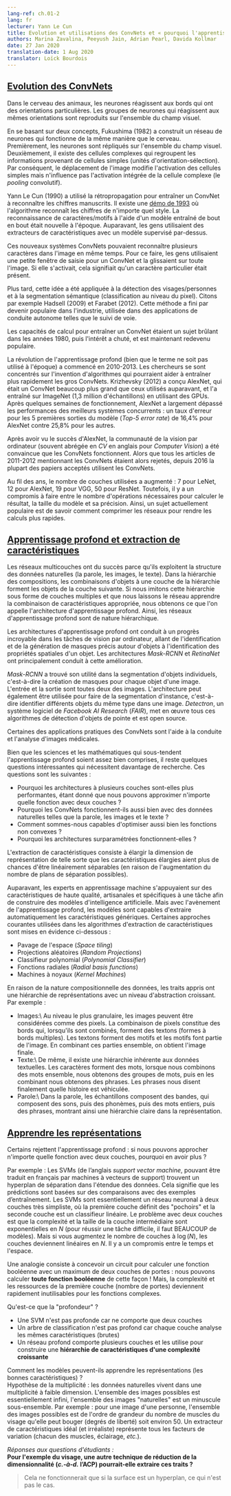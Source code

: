 ```yaml
---
lang-ref: ch.01-2
lang: fr
lecturer: Yann Le Cun
title: Evolution et utilisations des ConvNets et « pourquoi l'apprentissage profond » ? 
authors: Marina Zavalina, Peeyush Jain, Adrian Pearl, Davida Kollmar
date: 27 Jan 2020
translation-date: 1 Aug 2020
translator: Loïck Bourdois
---
```


<!--
## [Evolution of CNNs](https://www.youtube.com/watch?v=0bMe_vCZo30&t=2965s)
-->

## [Evolution des ConvNets](https://www.youtube.com/watch?v=0bMe_vCZo30&t=2965s)

<!--
In animal brains, neurons react to edges that are at particular orientations. Groups of neurons that react to the same orientations are replicated over all of the visual field.

Fukushima (1982) built a neural net (NN) that worked the same way as the brain, based on two concepts. First, neurons are replicated across the visual field. Second, there are complex cells that pool the information from simple cells (orientation-selective units). As a result, the shift of the picture will change the activation of simple cells, but will not influence the integrated activation of the complex cell (convolutional pooling).

Le Cun (1990) used backprop to train a CNN to recognize handwritten digits. There is a demo from 1992 where the algorithm recognizes the digits of any style. Doing character/pattern recognition using a model that is trained end-to-end was new at that time. Previously, people had used feature extractors with a supervised model on top.

These new CNN systems could recognize multiple characters in the image at the same time. To do it, people used a small input window for a CNN and swiped it over the whole image. If it activated, it meant there was a particular character present.

Later, this idea was applied to faces/people detection and semantic segmentation (pixel-wise classification). Examples include Hadsell (2009) and Farabet (2012). This eventually became popular in industry, used in autonomous driving applications such as lane tracking.

Special types of hardware to train CNN were a hot topic in the 1980s, then the interest dropped, and now it has become popular again.

The deep learning (though the term was not used at that time) revolution started in 2010-2013. Researchers focused on inventing algorithms that could help train large CNNs faster. Krizhevsky (2012) came up with AlexNet, which was a much larger CNN than those used before, and trained it on ImageNet (1.3 million samples) using GPUs. After running for a couple of weeks AlexNet beat the performance of the best competing systems by a large margin -- a 25.8% vs 16.4% top-5 error rate.

After seeing AlexNet's success, the computer vision (CV) community was convinced that CNNs work. While all papers from 2011-2012 that mentioned CNNs had been rejected, since 2016 most accepted CV papers use CNNs.

Over the years, the number of layers used has been increasing: LeNet -- 7, AlexNet -- 12, VGG -- 19, ResNet -- 50. However, there is a trade-off between the number of operations needed to compute the output, the size of the model, and its accuracy. Thus, a popular topic now is how to compress the networks to make the computations faster.
-->


Dans le cerveau des animaux, les neurones réagissent aux bords qui ont des orientations particulières. Les groupes de neurones qui réagissent aux mêmes orientations sont reproduits sur l'ensemble du champ visuel.

En se basant sur deux concepts, Fukushima (1982) a construit un réseau de neurones qui fonctionne de la même manière que le cerveau. Premièrement, les neurones sont répliqués sur l'ensemble du champ visuel. Deuxièmement, il existe des cellules complexes qui regroupent les informations provenant de cellules simples (unités d'orientation-sélection). Par conséquent, le déplacement de l'image modifie l'activation des cellules simples mais n'influence pas l'activation intégrée de la cellule complexe (le *pooling* convolutif).

Yann Le Cun (1990) a utilisé la rétropropagation pour entraîner un ConvNet à reconnaître les chiffres manuscrits. Il existe une [démo de 1993](https://www.youtube.com/watch?v=FwFduRA_L6Q&list=PL80I41oVxglKKxF1OBbKHdOEX2VZVNzAR&index=1) où l'algorithme reconnaît les chiffres de n'importe quel style. La reconnaissance de caractères/motifs à l'aide d'un modèle entraîné de bout en bout était nouvelle à l'époque. Auparavant, les gens utilisaient des extracteurs de caractéristiques avec un modèle supervisé par-dessus.

Ces nouveaux systèmes ConvNets pouvaient reconnaître plusieurs caractères dans l'image en même temps. Pour ce faire, les gens utilisaient une petite fenêtre de saisie pour un ConvNet et la glissaient sur toute l'image. Si elle s'activait, cela signifiait qu'un caractère particulier était présent.

Plus tard, cette idée a été appliquée à la détection des visages/personnes et à la segmentation sémantique (classification au niveau du pixel). Citons par exemple Hadsell (2009) et Farabet (2012). Cette méthode a fini par devenir populaire dans l'industrie, utilisée dans des applications de conduite autonome telles que le suivi de voie.

Les capacités de calcul pour entraîner un ConvNet étaient un sujet brûlant dans les années 1980, puis l'intérêt a chuté, et est maintenant redevenu populaire.

La révolution de l'apprentissage profond (bien que le terme ne soit pas utilisé à l'époque) a commencé en 2010-2013. Les chercheurs se sont concentrés sur l'invention d'algorithmes qui pourraient aider à entraîner plus rapidement les gros ConvNets. Krizhevsky (2012) a conçu AlexNet, qui était un ConvNet beaucoup plus grand que ceux utilisés auparavant, et l'a entraîné sur ImageNet (1,3 million d'échantillons) en utilisant des GPUs. Après quelques semaines de fonctionnement, AlexNet a largement dépassé les performances des meilleurs systèmes concurrents : un taux d'erreur pour les 5 premières sorties du modèle (*Top-5 error rate*) de 16,4% pour AlexNet contre 25,8% pour les autres. 

Après avoir vu le succès d'AlexNet, la communauté de la vision par ordinateur (souvent abrégée en *CV* en anglais pour *Computer Vision*) a été convaincue que les ConvNets fonctionnent. Alors que tous les articles de 2011-2012 mentionnant les ConvNets étaient alors rejetés, depuis 2016 la plupart des papiers acceptés utilisent les ConvNets.

Au fil des ans, le nombre de couches utilisées a augmenté : 7 pour LeNet, 12 pour AlexNet, 19 pour VGG, 50 pour ResNet. Toutefois, il y a un compromis à faire entre le nombre d'opérations nécessaires pour calculer le résultat, la taille du modèle et sa précision. Ainsi, un sujet actuellement populaire est de savoir comment comprimer les réseaux pour rendre les calculs plus rapides.




<!--
## [Deep Learning and Feature Extraction](https://www.youtube.com/watch?v=0bMe_vCZo30&t=3955s)
-->

## [Apprentissage profond et extraction de caractéristiques](https://www.youtube.com/watch?v=0bMe_vCZo30&t=3955s)

<!--
Multilayer networks are successful because they exploit the compositional structure of natural data. In compositional hierarchy, combinations of objects at one layer in the hierarchy form the objects at the next layer. If we mimic this hierarchy as multiple layers and let the network learn the appropriate combination of features, we get what is called Deep Learning architecture. Thus, Deep Learning networks are hierarchical in nature.

Deep learning architectures have led to an incredible progress in computer vision tasks ranging from identifying and generating accurate masks around the objects to identifying spatial properties of an object. Mask-RCNN and RetinaNet architectures mainly led to this improvement.

Mask RCNNs have found their use in segmenting individual objects, i.e. creating masks for each object in an image. The input and output are both images. The architecture can also be used to do instance segmentation, i.e. identifying different objects of the same type in an image. Detectron, a Facebook AI Research (FAIR) software system, implements all these state-of-the-art object detection algorithms and is open source.

Some of the practical applications of CNNs are powering autonomous driving and analysing medical images.

Although the science and mathematics behind deep learning is fairly understood, there are still some interesting questions that require more research. These questions include: Why do architectures with multiple layers perform better, given that we can approximate any function with two layers? Why do CNNs work well with natural data such as speech, images, and text? How are we able to optimize non-convex functions so well? Why do over-parametrised architectures work?

Feature extraction consists of expanding the representational dimension such that the expanded features are more likely to be linearly separable; data points in higher dimensional space are more likely to be linearly separable due to the increase in the number of possible separating planes.

Earlier machine learning practitioners relied on high quality, hand crafted, and task specific features to build artificial intelligence models, but with the advent of Deep Learning, the models are able to extract the generic features automatically. Some common approaches used in feature extraction algorithms are highlighted below:

- Space tiling
- Random Projections
- Polynomial Classifier (feature cross-products)
- Radial basis functions
- Kernel Machines

Because of the compositional nature of data, learned features have a hierarchy of representations with increasing level of abstractions. For example:

-  Images - At the most granular level, images can be thought of as pixels. Combination of pixels constitute edges which when combined forms textons (multi-edge shapes). Textons form motifs and motifs form parts of the image. By combining these parts together we get the final image.
-  Text - Similarly, there is an inherent hierarchy in textual data. Characters form words, when we combine words together we get word-groups, then clauses, then by combining clauses we get sentences. Sentences finally tell us what story is being conveyed.
-  Speech - In speech, samples compose bands, which compose sounds, which compose phones, then phonemes, then whole words, then sentences, thus showing a clear hierarchy in representation.
-->

Les réseaux multicouches ont du succès parce qu'ils exploitent la structure des données naturelles (la parole, les images, le texte). Dans la hiérarchie des compositions, les combinaisons d'objets à une couche de la hiérarchie forment les objets de la couche suivante. Si nous imitons cette hiérarchie sous forme de couches multiples et que nous laissons le réseau apprendre la combinaison de caractéristiques appropriée, nous obtenons ce que l'on appelle l'architecture d'apprentissage profond. Ainsi, les réseaux d'apprentissage profond sont de nature hiérarchique.

Les architectures d'apprentissage profond ont conduit à un progrès incroyable dans les tâches de vision par ordinateur, allant de l'identification et de la génération de masques précis autour d'objets à l'identification des propriétés spatiales d'un objet. Les architectures *Mask-RCNN* et *RetinaNet* ont principalement conduit à cette amélioration.

*Mask-RCNN* a trouvé son utilité dans la segmentation d'objets individuels, c'est-à-dire la création de masques pour chaque objet d'une image. L'entrée et la sortie sont toutes deux des images. L'architecture peut également être utilisée pour faire de la segmentation d'instance, c'est-à-dire identifier différents objets du même type dans une image. *Detectron*, un système logiciel de *Facebook AI Research* (*FAIR*), met en œuvre tous ces algorithmes de détection d'objets de pointe et est open source.

Certaines des applications pratiques des ConvNets sont l'aide à la conduite et l'analyse d'images médicales.

Bien que les sciences et les mathématiques qui sous-tendent l'apprentissage profond soient assez bien comprises, il reste quelques questions intéressantes qui nécessitent davantage de recherche. Ces questions sont les suivantes : 
- Pourquoi les architectures à plusieurs couches sont-elles plus performantes, étant donné que nous pouvons approximer n'importe quelle fonction avec deux couches ? 
- Pourquoi les ConvNets fonctionnent-ils aussi bien avec des données naturelles telles que la parole, les images et le texte ? 
- Comment sommes-nous capables d'optimiser aussi bien les fonctions non convexes ? 
- Pourquoi les architectures surparamétrées fonctionnent-elles ?

L'extraction de caractéristiques consiste à élargir la dimension de représentation de telle sorte que les caractéristiques élargies aient plus de chances d'être linéairement séparables (en raison de l'augmentation du nombre de plans de séparation possibles).

Auparavant, les experts en apprentissage machine s'appuyaient sur des caractéristiques de haute qualité, artisanales et spécifiques à une tâche afin de construire des modèles d'intelligence artificielle. Mais avec l'avènement de l'apprentissage profond, les modèles sont capables d'extraire automatiquement les caractéristiques génériques. Certaines approches courantes utilisées dans les algorithmes d'extraction de caractéristiques sont mises en évidence ci-dessous :

- Pavage de l'espace (*Space tiling*)
- Projections aléatoires (*Random Projections*)
- Classifieur polynomial (*Polynomial Classifier*)
- Fonctions radiales (*Radial basis functions*)
- Machines à noyaux (*Kernel Machines*)


En raison de la nature compositionnelle des données, les traits appris ont une hiérarchie de représentations avec un niveau d'abstraction croissant. Par exemple :
- Images:\\
Au niveau le plus granulaire, les images peuvent être considérées comme des pixels. La combinaison de pixels constitue des bords qui, lorsqu'ils sont combinés, forment des textons (formes à bords multiples). Les textons forment des motifs et les motifs font partie de l'image. En combinant ces parties ensemble, on obtient l'image finale.
- Texte:\\
De même, il existe une hiérarchie inhérente aux données textuelles. Les caractères forment des mots, lorsque nous combinons des mots ensemble, nous obtenons des groupes de mots, puis en les combinant nous obtenons des phrases. Les phrases nous disent finalement quelle histoire est véhiculée.
- Parole:\\
Dans la parole, les échantillons composent des bandes, qui composent des sons, puis des phonèmes, puis des mots entiers, puis des phrases, montrant ainsi une hiérarchie claire dans la représentation.



<!--
## [Learning representations](https://www.youtube.com/watch?v=0bMe_vCZo30&t=4767s)
-->

## [Apprendre les représentations](https://www.youtube.com/watch?v=0bMe_vCZo30&t=4767s)

<!--
There are those who dismiss Deep Learning: if we can approximate any function with 2 layers, why have more?

For example: SVMs find a separating hyperplane "in the span of the data", meaning predictions are based on comparisons to training examples. SVMs are essentially a very simplistic 2 layer neural net, where the first layer defines "templates" and the second layer is a linear classifier. The problem with 2 layer fallacy is that the complexity and size of the middle layer is exponential in $N$ (to do well with a difficult task, need LOTS of templates). But if you expand the number of layers to $\log(N)$, the layers become linear in $N$. There is a trade-off between time and space.

An analogy is designing a circuit to compute a boolean function with no more than two layers of gates -- we can compute **any boolean function** this way! But, the complexity and resources of the first layer (number of gates) quickly becomes infeasible for complex functions.

What is "deep"?

- An SVM isn't deep because it only has two layers
- A classification tree isn't deep because every layer analyses the same (raw) features
- A deep network has several layers and uses them to build a **hierarchy of features of increasing complexity**

How can models learn representations (good features)?

Manifold hypothesis: natural data lives in a low-dimensional manifold. Set of possible images is essentially infinite, set of "natural" images is a tiny subset. For example: for an image of a person, the set of possible images is on the order of magnitude of the number of face muscles they can move (degrees of freedom) ~ 50. An ideal (and unrealistic) feature extractor represents all the factors of variation (each of the muscles, lighting, *etc.*).

Q&A from the end of lecture:

- For the face example, could some other dimensionality reduction technique (*i.e.* PCA) extract these features?
  - Answer: would only work if the manifold surface is a hyperplane, which it is not
-->


Certains rejettent l'apprentissage profond : si nous pouvons approcher n'importe quelle fonction avec deux couches, pourquoi en avoir plus ?

Par exemple : Les SVMs (de l’anglais *support vector machine*, pouvant être traduit en français par machines à vecteurs de support) trouvent un hyperplan de séparation dans l'étendue des données. Cela signifie que les prédictions sont basées sur des comparaisons avec des exemples d’entraînement. Les SVMs sont essentiellement un réseau neuronal à deux couches très simpliste, où la première couche définit des "pochoirs" et la seconde couche est un classifieur linéaire. Le problème avec deux couches est que la complexité et la taille de la couche intermédiaire sont exponentielles en $N$ (pour réussir une tâche difficile, il faut BEAUCOUP de modèles). Mais si vous augmentez le nombre de couches à $\log(N)$, les couches deviennent linéaires en $N$. Il y a un compromis entre le temps et l'espace.

Une analogie consiste à concevoir un circuit pour calculer une fonction booléenne avec un maximum de deux couches de portes : nous pouvons calculer **toute fonction booléenne** de cette façon ! Mais, la complexité et les ressources de la première couche (nombre de portes) deviennent rapidement inutilisables pour les fonctions complexes.


Qu'est-ce que la "profondeur" ?  
- Une SVM n'est pas profonde car ne comporte que deux couches
- Un arbre de classification n'est pas profond car chaque couche analyse les mêmes caractéristiques (brutes)
- Un réseau profond comporte plusieurs couches et les utilise pour construire une **hiérarchie de caractéristiques d'une complexité croissante**


Comment les modèles peuvent-ils apprendre les représentations (les bonnes caractéristiques) ?  
Hypothèse de la multiplicité : les données naturelles vivent dans une multiplicité à faible dimension. L'ensemble des images possibles est essentiellement infini, l'ensemble des images "naturelles" est un minuscule sous-ensemble. Par exemple : pour une image d'une personne, l'ensemble des images possibles est de l'ordre de grandeur du nombre de muscles du visage qu'elle peut bouger (degrés de liberté) soit environ 50. Un extracteur de caractéristiques idéal (et irréaliste) représente tous les facteurs de variation (chacun des muscles, éclairage, *etc.*).


*Réponses aux questions d'étudiants :*  
**Pour l'exemple du visage, une autre technique de réduction de la dimensionnalité (*c.-à-d.* l’ACP) pourrait-elle extraire ces traits ?**
> Cela ne fonctionnerait que si la surface est un hyperplan, ce qui n'est pas le cas.
